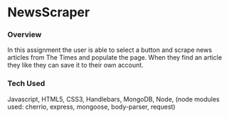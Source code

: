 # NewsScraper

### Overview

In this assignment the user is able to select a button and scrape news articles from The Times and populate the page. When they find an article they like they can save it to their own account.

### Tech Used

Javascript, HTML5, CSS3, Handlebars, MongoDB, Node,
(node modules used: cherrio, express, mongoose, body-parser, request)